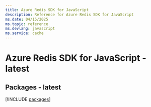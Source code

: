 ```yaml
---
title: Azure Redis SDK for JavaScript
description: Reference for Azure Redis SDK for JavaScript
ms.date: 04/15/2025
ms.topic: reference
ms.devlang: javascript
ms.service: cache
---
```

# Azure Redis SDK for JavaScript - latest
## Packages - latest
[!INCLUDE [packages](redis-index.md)]